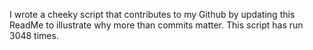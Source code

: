 I wrote a cheeky script that contributes to my Github by updating this ReadMe to illustrate why more than commits matter. This script has run 3048 times.